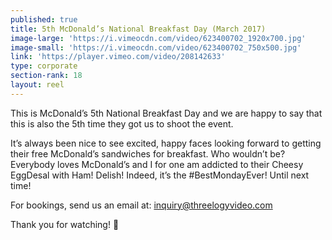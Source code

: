 ```yaml
---
published: true
title: 5th McDonald’s National Breakfast Day (March 2017)
image-large: 'https://i.vimeocdn.com/video/623400702_1920x700.jpg'
image-small: 'https://i.vimeocdn.com/video/623400702_750x500.jpg'
link: 'https://player.vimeo.com/video/208142633'
type: corporate
section-rank: 18
layout: reel
---
```

This is McDonald’s 5th National Breakfast Day and we are happy to say that this is also the 5th time they got us to shoot the event.

It’s always been nice to see excited, happy faces looking forward to getting their free McDonald’s sandwiches for breakfast. Who wouldn’t be? Everybody loves McDonald’s and I for one am addicted to their Cheesy EggDesal with Ham! Delish! Indeed, it’s the #BestMondayEver! Until next time!

For bookings, send us an email at: inquiry@threelogyvideo.com

Thank you for watching! 🙂